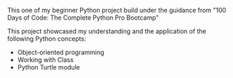This one of my beginner Python project build under the guidance from "100 Days of Code: The Complete Python Pro Bootcamp"

This project showcased my understanding and the application of the following Python concepts:

- Object-oriented programming
- Working with Class
- Python Turtle module
